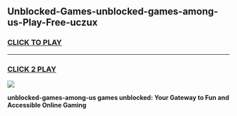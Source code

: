 
## Unblocked-Games-unblocked-games-among-us-Play-Free-uczux
<h3>
<a href="https://premium76.site?title=unblocked-games-among-us&ref=24M">CLICK TO PLAY</a></h3>
<hr>

<h3>
<a href="https://premium76.site?title=unblocked-games-among-us&ref=24M">CLICK 2 PLAY</a>
  
</h3>

<a href="https://premium76.site?title=unblocked-games-among-us&ref=24M"><img src="https://clearcache.store/games.png"></a>


**unblocked-games-among-us games unblocked: Your Gateway to Fun and Accessible Online Gaming**
